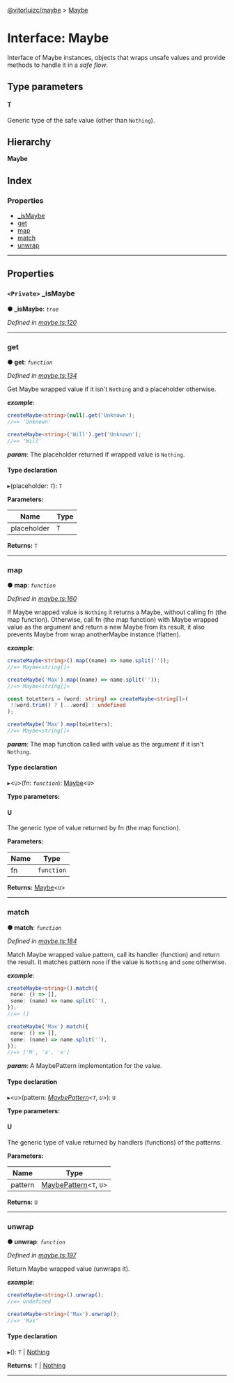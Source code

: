 [@vitorluizc/maybe](../README.md) > [Maybe](../interfaces/maybe.md)

# Interface: Maybe

Interface of Maybe instances, objects that wraps unsafe values and provide methods to handle it in a _safe flow_.

## Type parameters
#### T 

Generic type of the safe value (other than `Nothing`).

## Hierarchy

**Maybe**

## Index

### Properties

* [_isMaybe](maybe.md#_ismaybe)
* [get](maybe.md#get)
* [map](maybe.md#map)
* [match](maybe.md#match)
* [unwrap](maybe.md#unwrap)

---

## Properties

<a id="_ismaybe"></a>

### `<Private>` _isMaybe

**● _isMaybe**: *`true`*

*Defined in [maybe.ts:120](https://github.com/VitorLuizC/maybe/blob/87f4245/src/maybe.ts#L120)*

___
<a id="get"></a>

###  get

**● get**: *`function`*

*Defined in [maybe.ts:134](https://github.com/VitorLuizC/maybe/blob/87f4245/src/maybe.ts#L134)*

Get Maybe wrapped value if it isn't `Nothing` and a placeholder otherwise.

*__example__*:
 ```ts
createMaybe<string>(null).get('Unknown');
//=> 'Unknown'

createMaybe<string>('Will').get('Unknown');
//=> 'Will'
```

*__param__*: The placeholder returned if wrapped value is `Nothing`.

#### Type declaration
▸(placeholder: *`T`*): `T`

**Parameters:**

| Name | Type |
| ------ | ------ |
| placeholder | `T` |

**Returns:** `T`

___
<a id="map"></a>

###  map

**● map**: *`function`*

*Defined in [maybe.ts:160](https://github.com/VitorLuizC/maybe/blob/87f4245/src/maybe.ts#L160)*

If Maybe wrapped value is `Nothing` it returns a Maybe, without calling fn (the map function). Otherwise, call fn (the map function) with Maybe wrapped value as the argument and return a new Maybe from its result, it also prevents Maybe from wrap anotherMaybe instance (flatten).

*__example__*:
 ```ts
createMaybe<string>().map((name) => name.split(''));
//=> Maybe<string[]>

createMaybe('Max').map((name) => name.split(''));
//=> Maybe<string[]>

const toLetters = (word: string) => createMaybe<string[]>(
  !!word.trim() ? [...word] : undefined
);

createMaybe('Max').map(toLetters);
//=> Maybe<string[]>
```

*__param__*: The map function called with value as the argument if it isn't `Nothing`.

#### Type declaration
▸<`U`>(fn: *`function`*): [Maybe](maybe.md)<`U`>

**Type parameters:**

#### U 

The generic type of value returned by fn (the map function).

**Parameters:**

| Name | Type |
| ------ | ------ |
| fn | `function` |

**Returns:** [Maybe](maybe.md)<`U`>

___
<a id="match"></a>

###  match

**● match**: *`function`*

*Defined in [maybe.ts:184](https://github.com/VitorLuizC/maybe/blob/87f4245/src/maybe.ts#L184)*

Match Maybe wrapped value pattern, call its handler (function) and return the result. It matches pattern `none` if the value is `Nothing` and `some` otherwise.

*__example__*:
 ```ts
createMaybe<string>().match({
  none: () => [],
  some: (name) => name.split(''),
});
//=> []

createMaybe('Max').match({
  none: () => [],
  some: (name) => name.split(''),
});
//=> ['M', 'a', 'x']
```

*__param__*: A MaybePattern implementation for the value.

#### Type declaration
▸<`U`>(pattern: *[MaybePattern](maybepattern.md)<`T`, `U`>*): `U`

**Type parameters:**

#### U 

The generic type of value returned by handlers (functions) of the patterns.

**Parameters:**

| Name | Type |
| ------ | ------ |
| pattern | [MaybePattern](maybepattern.md)<`T`, `U`> |

**Returns:** `U`

___
<a id="unwrap"></a>

###  unwrap

**● unwrap**: *`function`*

*Defined in [maybe.ts:197](https://github.com/VitorLuizC/maybe/blob/87f4245/src/maybe.ts#L197)*

Return Maybe wrapped value (unwraps it).

*__example__*:
 ```ts
createMaybe<string>().unwrap();
//=> undefined

createMaybe<string>('Max').unwrap();
//=> 'Max'
```

#### Type declaration
▸(): `T` \| [Nothing](../#nothing)

**Returns:** `T` \| [Nothing](../#nothing)

___

